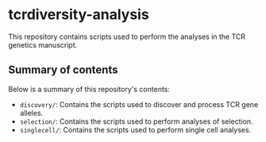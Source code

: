 # tcrdiversity-analysis

This repository contains scripts used to perform the analyses in the TCR genetics manuscript.

## Summary of contents
Below is a summary of this repository's contents:
* `discovery/`: Contains the scripts used to discover and process TCR gene alleles.
* `selection/`: Contains the scripts used to perform analyses of selection.
* `singlecell/`: Contains the scripts used to perform single cell analyses.
